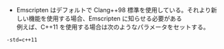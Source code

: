 - Emscripten はデフォルトで Clang++98 標準を使用している。それより新しい機能を使用する場合、Emscripten に知らせる必要がある  
  例えば、C++11 を使用する場合は次のようなパラメータをセットする。

```
-std=c++11
```
